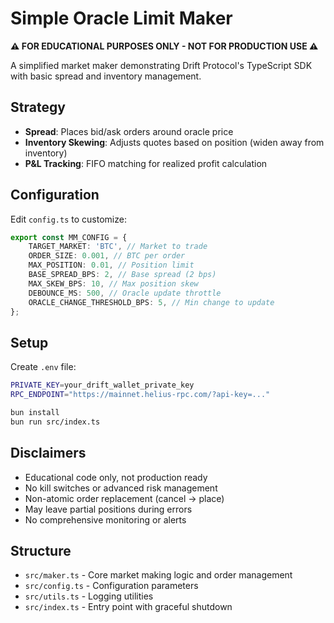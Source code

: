 # Simple Oracle Limit Maker

**⚠️ FOR EDUCATIONAL PURPOSES ONLY - NOT FOR PRODUCTION USE ⚠️**

A simplified market maker demonstrating Drift Protocol's TypeScript SDK with basic spread and inventory management.

## Strategy

- **Spread**: Places bid/ask orders around oracle price
- **Inventory Skewing**: Adjusts quotes based on position (widen away from inventory)
- **P&L Tracking**: FIFO matching for realized profit calculation

## Configuration

Edit `config.ts` to customize:

```typescript
export const MM_CONFIG = {
	TARGET_MARKET: 'BTC', // Market to trade
	ORDER_SIZE: 0.001, // BTC per order
	MAX_POSITION: 0.01, // Position limit
	BASE_SPREAD_BPS: 2, // Base spread (2 bps)
	MAX_SKEW_BPS: 10, // Max position skew
	DEBOUNCE_MS: 500, // Oracle update throttle
	ORACLE_CHANGE_THRESHOLD_BPS: 5, // Min change to update
};
```

## Setup

Create `.env` file:

```bash
PRIVATE_KEY=your_drift_wallet_private_key
RPC_ENDPOINT="https://mainnet.helius-rpc.com/?api-key=..."
```

```bash
bun install
bun run src/index.ts
```

## Disclaimers

- Educational code only, not production ready
- No kill switches or advanced risk management
- Non-atomic order replacement (cancel → place)
- May leave partial positions during errors
- No comprehensive monitoring or alerts

## Structure

- `src/maker.ts` - Core market making logic and order management
- `src/config.ts` - Configuration parameters
- `src/utils.ts` - Logging utilities
- `src/index.ts` - Entry point with graceful shutdown

